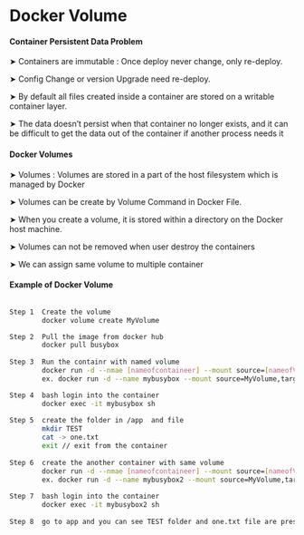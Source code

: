 # Docker Volume


#### Container Persistent Data Problem 

➤ Containers are immutable : Once deploy never change, only re-deploy. 

➤ Config Change or version Upgrade need re-deploy. 

➤ By default all files created inside a container are stored on a writable container layer.

➤ The data doesn’t persist when that container no longer exists, and it can be difficult to get the data out of the container if another process needs it

#### Docker Volumes 

➤ Volumes : Volumes are stored in a part of the host filesystem which is managed by Docker

➤ Volumes can be create by Volume Command in Docker File. 

➤ When you create a volume, it is stored within a directory on the Docker host machine. 

➤ Volumes can not be removed when user destroy the containers

➤ We can assign same volume to multiple container 

#### Example of Docker Volume 

```sh

Step 1  Create the volume
        docker volume create MyVolume

Step 2  Pull the image from docker hub 
        docker pull busybox
 
Step 3  Run the containr with named volume 
        docker run -d --nmae [nameofcontaineer] --mount source=[nameofVolume],target=[destination] [nameofImage]
        ex. docker run -d --name mybusybox --mount source=MyVolume,target=/app busybox

Step 4  bash login into the container 
        docker exec -it mybusybox sh
        
Step 5  create the folder in /app  and file 
        mkdir TEST 
        cat -> one.txt 
        exit // exit from the container
 
Step 6  create the another container with same volume 
        docker run -d --nmae [nameofcontaineer] --mount source=[nameofVolume],target=[destination] [nameofImage]
        ex. docker run -d --name mybusybox2 --mount source=MyVolume,target=/app busybox
        
Step 7  bash login into the container 
        docker exec -it mybusybox2 sh
        
Step 8  go to app and you can see TEST folder and one.txt file are present. 
               
 
```





